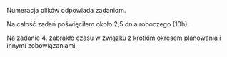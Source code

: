 Numeracja plików odpowiada zadaniom.

Na całość zadań poświęciłem około 2,5 dnia roboczego (10h).

Na zadanie 4. zabrakło czasu w związku z krótkim okresem planowania i innymi zobowiązaniami.
